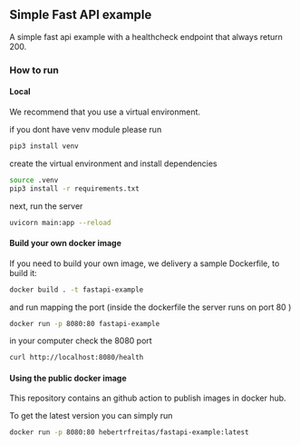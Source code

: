 ## Simple Fast API example


A simple fast api example with a healthcheck endpoint that always return 200.



### How to run

#### Local

We recommend that you use a virtual environment.

if you dont have venv module please run

```sh
pip3 install venv
```

create the virtual environment and install dependencies

```sh
source .venv
pip3 install -r requirements.txt
```

next, run the server

```sh
uvicorn main:app --reload
```


#### Build your own docker image

If you need to build your own image, we delivery a sample Dockerfile, to build it:

```sh
docker build . -t fastapi-example
```

and run mapping the port (inside the dockerfile the server runs on port 80 )

```sh 
docker run -p 8080:80 fastapi-example
```

in your computer check the 8080 port

```sh
curl http://localhost:8080/health
```

#### Using the public docker image

This repository contains an github action to publish images in docker hub. 

To get the latest version you can simply run

```sh
docker run -p 8080:80 hebertrfreitas/fastapi-example:latest
```